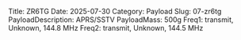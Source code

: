 Title: ZR6TG
Date: 2025-07-30
Category: Payload
Slug: 07-zr6tg
PayloadDescription: APRS/SSTV
PayloadMass: 500g
Freq1: transmit, Unknown, 144.8 MHz
Freq2: transmit, Unknown, 144.5 MHz